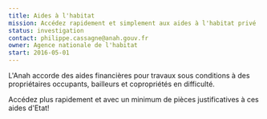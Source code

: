 ```yaml
---
title: Aides à l'habitat
mission: Accédez rapidement et simplement aux aides à l'habitat privé
status: investigation
contact: philippe.cassagne@anah.gouv.fr
owner: Agence nationale de l'habitat
start: 2016-05-01
---
```


L'Anah accorde des aides financières pour travaux sous conditions à des propriétaires occupants, bailleurs et copropriétés en difficulté.

Accédez plus rapidement et avec un minimum de pièces justificatives à ces aides d'Etat!
